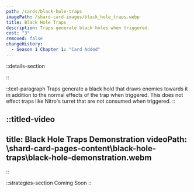 ```yaml
---
path: /cards/black-hole-traps
imagePath: /shard-card-images/black_hole_traps.webp
title: Black Hole Traps
description: Traps generate black holes when triggered.
cost: "3"
removed: false
changeHistory:
  - Season 1 Chapter 1: "Card Added"
---
```


::details-section

::

::text-paragraph
Traps generate a black hold that draws enemies towards it in addition to the normal effects of the trap when triggered. This does not effect traps like Nitro's turret that are not consumed when triggered.
::

::titled-video
---
title: Black Hole Traps Demonstration
videoPath: \shard-card-pages-content\black-hole-traps\black-hole-demonstration.webm
---
::

::strategies-section
Coming Soon
::
